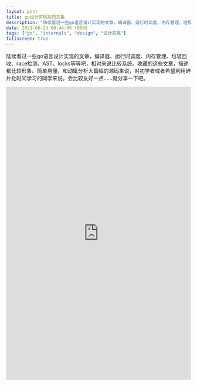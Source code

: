 ```yaml
---
layout: post
title: go设计实现系列文集
description: "陆续看过一些go语言设计实现的文章，编译器、运行时调度、内存管理、垃圾回收、race检测、AST、locks等等吧，相对来说比较系统。收藏的这些文章，描述都比较形象、简单易懂，和动辄分析大篇幅的源码来说，对初学者或者希望利用碎片化时间学习的同学来说，会比较友好一点……就分享一下吧。"
date: 2021-06-23 00:44:00 +0800
tags: ["go", "internals", "design", "设计实现"]
fullscreen: true
---
```


陆续看过一些go语言设计实现的文章，编译器、运行时调度、内存管理、垃圾回收、race检测、AST、locks等等吧，相对来说比较系统。收藏的这些文章，描述都比较形象、简单易懂，和动辄分析大篇幅的源码来说，对初学者或者希望利用碎片化时间学习的同学来说，会比较友好一点……就分享一下吧。

<iframe src="https://hitzhangjie.notion.site/149643669e0846e6b8e3294d04a6df0d?v=e1cea88688ec4102ae5d9af8cf9ac4c7" allowfullscreen="true" loading="eager" style="border:none;" width="100%" height="800"/>